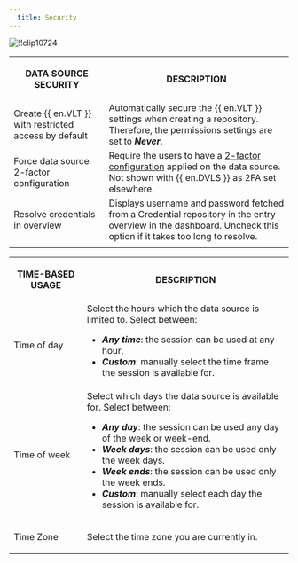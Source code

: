 ```yaml
---
  title: Security
---
```

![!!clip10724](https://webdevolutions.azureedge.net/docs/en/rdm/windows/clip10724.png) 

<table>
	<tr>
		<th>

DATA SOURCE SECURITY 
		</th>
		<th>
DESCRIPTION 
		</th>
	</tr>
	<tr>
		<td>
Create {{ en.VLT }} with restricted access by default 
		</td>
		<td>
Automatically secure the {{ en.VLT }} settings when creating a repository. Therefore, the permissions settings are set to ***Never***. 
		</td>
	</tr>
	<tr>
		<td>
Force data source 2-factor configuration 
		</td>
		<td>
Require the users to have a [2-factor configuration](/rdm/windows/data-sources/multi-factor-authentication/) applied on the data source. Not shown with {{ en.DVLS }} as 2FA set elsewhere. 
		</td>
	</tr>
	<tr>
		<td>
Resolve credentials in overview 
		</td>
		<td>
Displays username and password fetched from a Credential repository in the entry overview in the dashboard. Uncheck this option if it takes too long to resolve. 
		</td>
	</tr>
	<tr>
		<td>
		</td>
	</tr>
</table>

<table>
	<tr>
		<th>

TIME-BASED USAGE 
		</th>
		<th>
DESCRIPTION 
		</th>
	</tr>
	<tr>
		<td>
Time of day 
		</td>
		<td>
Select the hours which the data source is limited to. Select between:  

* ***Any time***: the session can be used at any hour. 
* ***Custom***: manually select the time frame the session is available for. 
		</td>
	</tr>
	<tr>
		<td>
Time of week 
		</td>
		<td>
Select which days the data source is available for. Select between:  

* ***Any day***: the session can be used any day of the week or week-end. 
* ***Week days***: the session can be used only the week days. 
* ***Week ends***: the session can be used only the week ends. 
* ***Custom***: manually select each day the session is available for. 
		</td>
	</tr>
	<tr>
		<td>
Time Zone 
		</td>
		<td>
Select the time zone you are currently in. 
		</td>
	</tr>
</table>
